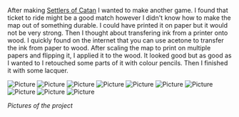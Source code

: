 After making [Settlers of Catan](/post/2019-09-26-catan) I wanted to make another game. I found that ticket to ride might be a good match however I didn't know how to make the map out of something durable. I could have printed it on paper but it would not be very strong. Then I thought about transfering ink from a printer onto wood. I quickly found on the internet that you can use acetone to transfer the ink from paper to wood. After scaling the map to print on multiple papers and flipping it, I applied it to the wood. It looked good but as good as I wanted to I retouched some parts of it with colour pencils. Then I finished it with some lacquer.

![Picture](assets/posts/2019-10-16-ticket-to-ride/1.webp "Picture")
![Picture](assets/posts/2019-10-16-ticket-to-ride/2.webp "Picture")
![Picture](assets/posts/2019-10-16-ticket-to-ride/3.webp "Picture")
![Picture](assets/posts/2019-10-16-ticket-to-ride/4.webp "Picture")
![Picture](assets/posts/2019-10-16-ticket-to-ride/5.webp "Picture")
![Picture](assets/posts/2019-10-16-ticket-to-ride/6.webp "Picture")
![Picture](assets/posts/2019-10-16-ticket-to-ride/7.webp "Picture")
![Picture](assets/posts/2019-10-16-ticket-to-ride/8.webp "Picture")
![Picture](assets/posts/2019-10-16-ticket-to-ride/9.webp "Picture")
![Picture](assets/posts/2019-10-16-ticket-to-ride/10.webp "Picture")

*Pictures of the project*